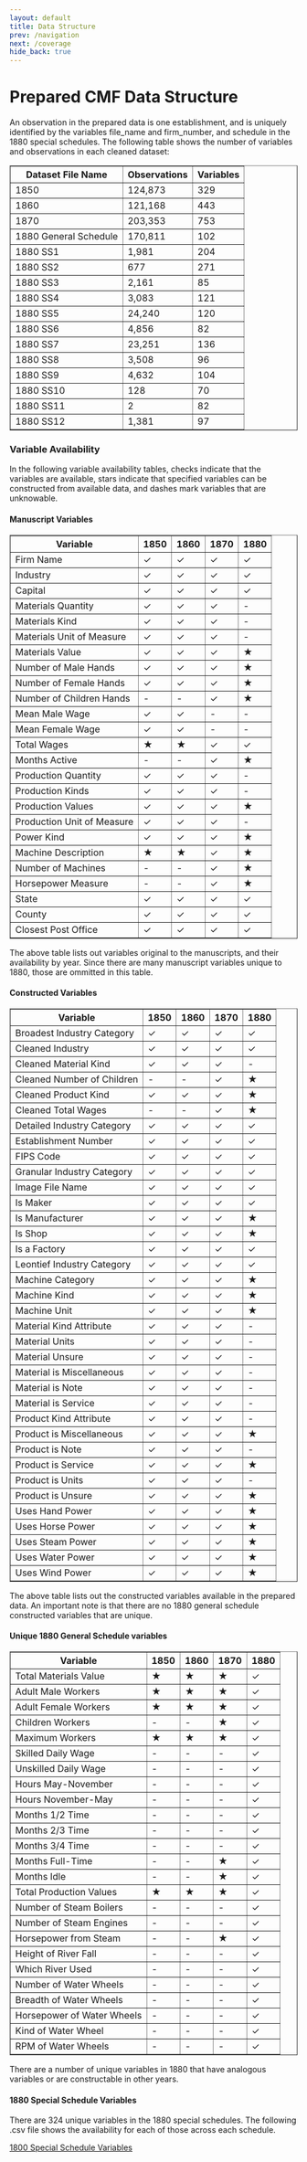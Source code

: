 ```yaml
---
layout: default
title: Data Structure
prev: /navigation
next: /coverage
hide_back: true
---
```




# Prepared CMF Data Structure

An observation in the prepared data is one establishment, and is uniquely identified by the variables file_name and firm_number, and schedule in the 1880 special schedules. The following table shows the number of variables and observations in each cleaned dataset:

<table border="1" cellspacing="0" cellpadding="5">
  <thead>
    <tr>
      <th>Dataset File Name</th>
      <th>Observations</th>
      <th>Variables</th>
    </tr>
  </thead>
  <tbody>
    <tr><td>1850</td><td>124,873</td><td>329</td></tr>
    <tr><td>1860</td><td>121,168</td><td>443</td></tr>
    <tr><td>1870</td><td>203,353</td><td>753</td></tr>
    <tr><td>1880 General Schedule</td><td>170,811</td><td>102</td></tr>
    <tr><td>1880 SS1</td><td>1,981</td><td>204</td></tr>
    <tr><td>1880 SS2</td><td>677</td><td>271</td></tr>
    <tr><td>1880 SS3</td><td>2,161</td><td>85</td></tr>
    <tr><td>1880 SS4</td><td>3,083</td><td>121</td></tr>
    <tr><td>1880 SS5</td><td>24,240</td><td>120</td></tr>
    <tr><td>1880 SS6</td><td>4,856</td><td>82</td></tr>
    <tr><td>1880 SS7</td><td>23,251</td><td>136</td></tr>
    <tr><td>1880 SS8</td><td>3,508</td><td>96</td></tr>
    <tr><td>1880 SS9</td><td>4,632</td><td>104</td></tr>
    <tr><td>1880 SS10</td><td>128</td><td>70</td></tr>
    <tr><td>1880 SS11</td><td>2</td><td>82</td></tr>
    <tr><td>1880 SS12</td><td>1,381</td><td>97</td></tr>
  </tbody>
</table>

### Variable Availability

In the following variable availability tables, checks indicate that the variables are available, stars indicate that specified variables can be constructed from available data, and dashes mark variables that are unknowable.

#### Manuscript Variables

<table border="1" cellspacing="0" cellpadding="5">
  <thead>
    <tr>
      <th>Variable</th>
      <th>1850</th>
      <th>1860</th>
      <th>1870</th>
      <th>1880</th>
    </tr>
  </thead>
  <tbody>
    <tr><td>Firm Name</td><td>✓</td><td>✓</td><td>✓</td><td>✓</td></tr>
    <tr><td>Industry</td><td>✓</td><td>✓</td><td>✓</td><td>✓</td></tr>
    <tr><td>Capital</td><td>✓</td><td>✓</td><td>✓</td><td>✓</td></tr>
    <tr><td>Materials Quantity</td><td>✓</td><td>✓</td><td>✓</td><td>-</td></tr>
    <tr><td>Materials Kind</td><td>✓</td><td>✓</td><td>✓</td><td>-</td></tr>
    <tr><td>Materials Unit of Measure</td><td>✓</td><td>✓</td><td>✓</td><td>-</td></tr>
    <tr><td>Materials Value</td><td>✓</td><td>✓</td><td>✓</td><td>★</td></tr>
    <tr><td>Number of Male Hands</td><td>✓</td><td>✓</td><td>✓</td><td>★</td></tr>
    <tr><td>Number of Female Hands</td><td>✓</td><td>✓</td><td>✓</td><td>★</td></tr>
    <tr><td>Number of Children Hands</td><td>-</td><td>-</td><td>✓</td><td>★</td></tr>
    <tr><td>Mean Male Wage</td><td>✓</td><td>✓</td><td>-</td><td>-</td></tr>
    <tr><td>Mean Female Wage</td><td>✓</td><td>✓</td><td>-</td><td>-</td></tr>
    <tr><td>Total Wages</td><td>★</td><td>★</td><td>✓</td><td>✓</td></tr>
    <tr><td>Months Active</td><td>-</td><td>-</td><td>✓</td><td>★</td></tr>
    <tr><td>Production Quantity</td><td>✓</td><td>✓</td><td>✓</td><td>-</td></tr>
    <tr><td>Production Kinds</td><td>✓</td><td>✓</td><td>✓</td><td>-</td></tr>
    <tr><td>Production Values</td><td>✓</td><td>✓</td><td>✓</td><td>★</td></tr>
    <tr><td>Production Unit of Measure</td><td>✓</td><td>✓</td><td>✓</td><td>-</td></tr>
    <tr><td>Power Kind</td><td>✓</td><td>✓</td><td>✓</td><td>★</td></tr>
    <tr><td>Machine Description</td><td>★</td><td>★</td><td>✓</td><td>★</td></tr>
    <tr><td>Number of Machines</td><td>-</td><td>-</td><td>✓</td><td>★</td></tr>
    <tr><td>Horsepower Measure</td><td>-</td><td>-</td><td>✓</td><td>★</td></tr>
    <tr><td>State</td><td>✓</td><td>✓</td><td>✓</td><td>✓</td></tr>
    <tr><td>County</td><td>✓</td><td>✓</td><td>✓</td><td>✓</td></tr>
    <tr><td>Closest Post Office</td><td>✓</td><td>✓</td><td>✓</td><td>✓</td></tr>
  </tbody>
</table>

The above table lists out variables original to the manuscripts, and their availability by year. Since there are many manuscript variables unique to 1880, those are ommitted in this table.

#### Constructed Variables

<table border="1" cellspacing="0" cellpadding="5">
  <thead>
    <tr>
      <th>Variable</th>
      <th>1850</th>
      <th>1860</th>
      <th>1870</th>
      <th>1880</th>
    </tr>
  </thead>
  <tbody>
    <tr><td>Broadest Industry Category</td><td>✓</td><td>✓</td><td>✓</td><td>✓</td></tr>
    <tr><td>Cleaned Industry</td><td>✓</td><td>✓</td><td>✓</td><td>✓</td></tr>
    <tr><td>Cleaned Material Kind</td><td>✓</td><td>✓</td><td>✓</td><td>-</td></tr>
    <tr><td>Cleaned Number of Children</td><td>-</td><td>-</td><td>✓</td><td>★</td></tr>
    <tr><td>Cleaned Product Kind</td><td>✓</td><td>✓</td><td>✓</td><td>★</td></tr>
    <tr><td>Cleaned Total Wages</td><td>-</td><td>-</td><td>✓</td><td>★</td></tr>
    <tr><td>Detailed Industry Category</td><td>✓</td><td>✓</td><td>✓</td><td>✓</td></tr>
    <tr><td>Establishment Number</td><td>✓</td><td>✓</td><td>✓</td><td>✓</td></tr>
    <tr><td>FIPS Code</td><td>✓</td><td>✓</td><td>✓</td><td>✓</td></tr>
    <tr><td>Granular Industry Category</td><td>✓</td><td>✓</td><td>✓</td><td>✓</td></tr>
    <tr><td>Image File Name</td><td>✓</td><td>✓</td><td>✓</td><td>✓</td></tr>
    <tr><td>Is Maker</td><td>✓</td><td>✓</td><td>✓</td><td>✓</td></tr>
    <tr><td>Is Manufacturer</td><td>✓</td><td>✓</td><td>✓</td><td>★</td></tr>
    <tr><td>Is Shop</td><td>✓</td><td>✓</td><td>✓</td><td>★</td></tr>
    <tr><td>Is a Factory</td><td>✓</td><td>✓</td><td>✓</td><td>✓</td></tr>
    <tr><td>Leontief Industry Category</td><td>✓</td><td>✓</td><td>✓</td><td>✓</td></tr>
    <tr><td>Machine Category</td><td>✓</td><td>✓</td><td>✓</td><td>★</td></tr>
    <tr><td>Machine Kind</td><td>✓</td><td>✓</td><td>✓</td><td>★</td></tr>
    <tr><td>Machine Unit</td><td>✓</td><td>✓</td><td>✓</td><td>★</td></tr>
    <tr><td>Material Kind Attribute</td><td>✓</td><td>✓</td><td>✓</td><td>-</td></tr>
    <tr><td>Material Units</td><td>✓</td><td>✓</td><td>✓</td><td>-</td></tr>
    <tr><td>Material Unsure</td><td>✓</td><td>✓</td><td>✓</td><td>-</td></tr>
    <tr><td>Material is Miscellaneous</td><td>✓</td><td>✓</td><td>✓</td><td>-</td></tr>
    <tr><td>Material is Note</td><td>✓</td><td>✓</td><td>✓</td><td>-</td></tr>
    <tr><td>Material is Service</td><td>✓</td><td>✓</td><td>✓</td><td>-</td></tr>
    <tr><td>Product Kind Attribute</td><td>✓</td><td>✓</td><td>✓</td><td>-</td></tr>
    <tr><td>Product is Miscellaneous</td><td>✓</td><td>✓</td><td>✓</td><td>★</td></tr>
    <tr><td>Product is Note</td><td>✓</td><td>✓</td><td>✓</td><td>-</td></tr>
    <tr><td>Product is Service</td><td>✓</td><td>✓</td><td>✓</td><td>★</td></tr>
    <tr><td>Product is Units</td><td>✓</td><td>✓</td><td>✓</td><td>-</td></tr>
    <tr><td>Product is Unsure</td><td>✓</td><td>✓</td><td>✓</td><td>★</td></tr>
    <tr><td>Uses Hand Power</td><td>✓</td><td>✓</td><td>✓</td><td>★</td></tr>
    <tr><td>Uses Horse Power</td><td>✓</td><td>✓</td><td>✓</td><td>★</td></tr>
    <tr><td>Uses Steam Power</td><td>✓</td><td>✓</td><td>✓</td><td>★</td></tr>
    <tr><td>Uses Water Power</td><td>✓</td><td>✓</td><td>✓</td><td>★</td></tr>
    <tr><td>Uses Wind Power</td><td>✓</td><td>✓</td><td>✓</td><td>★</td></tr>
  </tbody>
</table>


The above table lists out the constructed variables available in the prepared data. An important note is that there are no 1880 general schedule constructed variables that are unique.

#### Unique 1880 General Schedule variables

<table border="1" cellspacing="0" cellpadding="5">
  <thead>
    <tr>
      <th>Variable</th>
      <th>1850</th>
      <th>1860</th>
      <th>1870</th>
      <th>1880</th>
    </tr>
  </thead>
  <tbody>
    <tr><td>Total Materials Value</td><td>★</td><td>★</td><td>★</td><td>✓</td></tr>
    <tr><td>Adult Male Workers</td><td>★</td><td>★</td><td>★</td><td>✓</td></tr>
    <tr><td>Adult Female Workers</td><td>★</td><td>★</td><td>★</td><td>✓</td></tr>
    <tr><td>Children Workers</td><td>-</td><td>-</td><td>★</td><td>✓</td></tr>
    <tr><td>Maximum Workers</td><td>★</td><td>★</td><td>★</td><td>✓</td></tr>
    <tr><td>Skilled Daily Wage</td><td>-</td><td>-</td><td>-</td><td>✓</td></tr>
    <tr><td>Unskilled Daily Wage</td><td>-</td><td>-</td><td>-</td><td>✓</td></tr>
    <tr><td>Hours May-November</td><td>-</td><td>-</td><td>-</td><td>✓</td></tr>
    <tr><td>Hours November-May</td><td>-</td><td>-</td><td>-</td><td>✓</td></tr>
    <tr><td>Months 1/2 Time</td><td>-</td><td>-</td><td>-</td><td>✓</td></tr>
    <tr><td>Months 2/3 Time</td><td>-</td><td>-</td><td>-</td><td>✓</td></tr>
    <tr><td>Months 3/4 Time</td><td>-</td><td>-</td><td>-</td><td>✓</td></tr>
    <tr><td>Months Full-Time</td><td>-</td><td>-</td><td>★</td><td>✓</td></tr>
    <tr><td>Months Idle</td><td>-</td><td>-</td><td>★</td><td>✓</td></tr>
    <tr><td>Total Production Values</td><td>★</td><td>★</td><td>★</td><td>✓</td></tr>
    <tr><td>Number of Steam Boilers</td><td>-</td><td>-</td><td>-</td><td>✓</td></tr>
    <tr><td>Number of Steam Engines</td><td>-</td><td>-</td><td>-</td><td>✓</td></tr>
    <tr><td>Horsepower from Steam</td><td>-</td><td>-</td><td>★</td><td>✓</td></tr>
    <tr><td>Height of River Fall</td><td>-</td><td>-</td><td>-</td><td>✓</td></tr>
    <tr><td>Which River Used</td><td>-</td><td>-</td><td>-</td><td>✓</td></tr>
    <tr><td>Number of Water Wheels</td><td>-</td><td>-</td><td>-</td><td>✓</td></tr>
    <tr><td>Breadth of Water Wheels</td><td>-</td><td>-</td><td>-</td><td>✓</td></tr>
    <tr><td>Horsepower of Water Wheels</td><td>-</td><td>-</td><td>-</td><td>✓</td></tr>
    <tr><td>Kind of Water Wheel</td><td>-</td><td>-</td><td>-</td><td>✓</td></tr>
    <tr><td>RPM of Water Wheels</td><td>-</td><td>-</td><td>-</td><td>✓</td></tr>
  </tbody>
</table>


There are a number of unique variables in 1880 that have analogous variables or are constructable in other years.

#### 1880 Special Schedule Variables

There are 324 unique variables in the 1880 special schedules. The following .csv file shows the availability for each of those across each schedule.

[1800 Special Schedule Variables](https://dl.dropboxusercontent.com/scl/fi/7er3p54tfud0iey2uk84d/ss_variables.csv?rlkey=mbivtyvf8rv8nkj1xtnd8y0f4&st=hc5drboe&dl=0)





